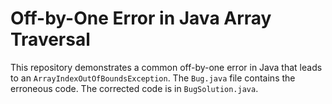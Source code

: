 # Off-by-One Error in Java Array Traversal
This repository demonstrates a common off-by-one error in Java that leads to an `ArrayIndexOutOfBoundsException`. The `Bug.java` file contains the erroneous code. The corrected code is in `BugSolution.java`.